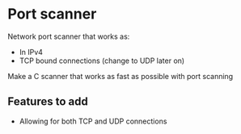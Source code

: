 # Port scanner
Network port scanner that works as:
- In IPv4
- TCP bound connections (change to UDP later on)

Make a C scanner that works as fast as possible with port scanning

## Features to add
- Allowing for both TCP and UDP connections